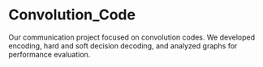# Convolution_Code
Our communication project focused on convolution codes. We developed encoding, hard and soft decision decoding, and analyzed graphs for performance evaluation.
